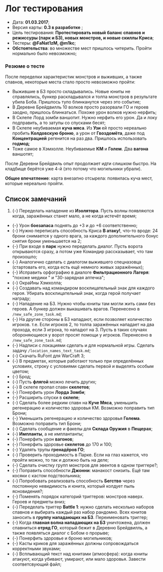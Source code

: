 # Лог тестирования

* Дата: **01.03.2017**;
* Версия карты: **0.3 в разработке** ;
* Цель тестирования: **Протестировать новый баланс спавнов и режиссуры (парк и БЗ), новых монстров, и новые скиллы Криса**;
* Тестеры: **@FaNat1zM, @m1kc**;
* **Обстоятельства**: во множестве мест пришлось читерить. Пройти нормально было невозможно;

### Резюме о тесте

После переделки характеристик монстров и выживших, а также спавнов, некоторые места стало просто невозможно пройти:

   * Выжившие в БЗ просто складывались. Новые юниты не справлялись, бункер раскладывался и толпа монстров в результате убила Боба. Пришлось тупо блинканутся через это событие;
   * В Деревне Брейдвилль 10 волков просто разорвали ГО и героев заодно, пришлось блинкаться. Похоже урон волков нужно нерфить;
   * В Склепе Лорд зомби ваншотит. Нужно нерфить его урон. Да и локу подправить, а то затупы со спусками бесят;
   * В Склепе неубиваемая **куча мяса**. Из **Узи** ей просто нереально пробить **Колдовскую броню**, а урон от **Гвоздомёта**, даже под **Концентрацией** регенится на раз два. Пришлось использовать **годмод**;
   * Тоже самое в Хэмхолле. Неубиваемые **КМ** и **Голем**. Два **вагона** ваншотят;

После Деревни Брейдвиль опыт продолжает идти слишком быстро. На кладбище берётся уже 4-й (это потому что могильники убрали).

**Общее впечатление**: карта внезапно отсырела: появилась куча мест, которые нереально пройти.

## Список замечаний

1. {-} Переделать нападение из **Изолятора**. Пусть волны появляются когда, заражённых станет мало, а не когда истечёт время;
* {-} Урон **боезапаса** поднять до +3 и до +6 соответственно;
* {-} Нужно переписать способность Криса **В атаку!**, что-то вроде: 24 брони снимается у одного врага, за каждого дополнительного бонус снятия брони уменьшается на 2;
* {-} При входе в **парк** нужно переделать диалог. Пусть ворота открываются сразу, а потом уже Командир рассказывает, что там произошло;
* {-} Аналогично сделать с диалогом выжившего спецназовца (стартовать его, когда есть ещё немного живых заражённых);
* {-} Исправить орфографию в диалоге **Фильтрационного Лагеря**: "похоже медики " и "30-зарядная аптечка";
* {-} ОкраИны Хэмхолла;
* {-} Создавать над командиром восклицательный знак для каждого героя. Убирать восклицательный знак, когда герой получает награду;
* {-} Нападение на БЗ. Нужно чтобы юниты там могли жить сами без героев. А бункер должен выкашивать врагов. Перенесено в `/new_safe_zone_task.md`;
* {-} На другие стороны в БЗ нападают, если позволяет количество игроков. т.е. Если игроков 2, то толпа заражённых нападает на два прохода, если 3 игрока, то нападют на 3. Пусть в таких случаях обороняющиеся у ворот просят помощи у игроков. Перенесено в `/new_safe_zone_task.md`;
* {-} Надписи с локациями сделать и для нормальной игры. Сделать задачу `/location_names_text_task.md`;
* {-} Скачать RuFont для WarCraft 3;
* {-} В предметах, которые работают только при определённых условиях, строку с условиями сделать первой и выделять особым цветом;
* {-} Брод;
* {-} Пусть **флягой** можно лечить других;
* {-} В склепе пропал спавн **скелетов**;
* {-} Понерфить урон **Лорда Зомби**;
* {-} Расширить спуски в **склепе**;
* {-} Сделать более редким спавн на **Куче Мяса**, уменьшить регенерацию и количество здоровья КМ. Возможно поправить тип Брони;
* {-} Уменьшить регенерацию и количество здоровья **Голема**. Возможно поправить тип Брони;
* {-} Сделать сообщение и факелы для **Склада Оружия** в **Пещерах**;
* {-} **Импланты**, а не имплантанты;
* {-} Понерфить урон **вагонов**;
* {-} Понерфить здоровье **скелетов** до 170 и 100;
* {-} Удалять трупы **гренадёров ГО**;
* {-} Проверить проходимость в Парке. Если на глаз кажется, что пройти можно, то так и должно быть на деле;
* {-} Сделать очистку групп монстров для эвентов в одном триггере?;
* {-} Поправить способности **Джонни**: манакост снизить. Ещё там косяки с кастом подствольника;
* {-} Попробовать реализовать способность **Бегство** через постоянную невидимость и юнита, который колдует пыль ясновидения?;
* {-} Поменять порядок категорий триггеров: монстров наверх. Героев и предметы вниз;
* {-} Переделать триггер **Battle 1**: нужно сделать несколько наборов спавнов и выбирать каждый раз набор рандомно. Всех юнитов заносить в **группу нападающих на БЗ**. Переименовать триггер;
* {-} Когда **главная волна нападающих на БЗ** уничтожена, должен спавниться **отряд ГО**, который бежит в Деревню Брейдвилль, а также появляться диалог с Бобом о прорыве;
* {-} Понерфить здоровье и броню могильников;
* {-} Касты криков для заражённых должны сопровождаться корректными звуками;
* {-} Всплывающий текст над юнитами (атмосфера): когда юниты атакуют, когда убивают, умирают, или мало здоровья. Завести соответсвующий файл;

